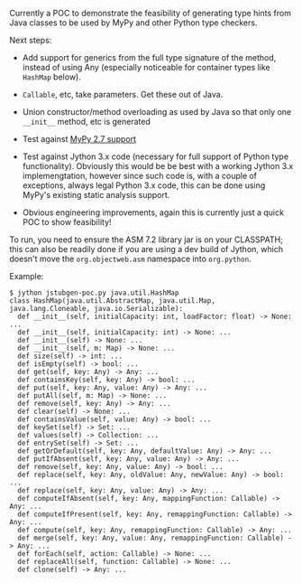 Currently a POC to demonstrate the feasibility of generating type
hints from Java classes to be used by MyPy and other Python type
checkers.

Next steps:

* Add support for generics from the full type signature of the method,
  instead of using Any (especially noticeable for container types like
  `HashMap` below).

* `Callable`, etc, take parameters. Get these out of Java.

* Union constructor/method overloading as used by Java so that only
  one `__init__` method, etc is generated

* Test against [MyPy 2.7
  support](https://mypy.readthedocs.io/en/latest/python2.html)

* Test against Jython 3.x code (necessary for full support of Python
  type functionality). Obviously this would be be best with a working
  Jython 3.x implemengtation, however since such code is, with a
  couple of exceptions, always legal Python 3.x code, this can be done
  using MyPy's existing static analysis support.

* Obvious engineering improvements, again this is currently just a
  quick POC to show feasibility!


To run, you need to ensure the ASM 7.2 library jar is on your
CLASSPATH; this can also be readily done if you are using a dev build of
Jython, which doesn't move the `org.objectweb.asm` namespace into `org.python`.

Example:

```
$ jython jstubgen-poc.py java.util.HashMap
class HashMap(java.util.AbstractMap, java.util.Map, java.lang.Cloneable, java.io.Serializable):
  def __init__(self, initialCapacity: int, loadFactor: float) -> None: ...
  def __init__(self, initialCapacity: int) -> None: ...
  def __init__(self) -> None: ...
  def __init__(self, m: Map) -> None: ...
  def size(self) -> int: ...
  def isEmpty(self) -> bool: ...
  def get(self, key: Any) -> Any: ...
  def containsKey(self, key: Any) -> bool: ...
  def put(self, key: Any, value: Any) -> Any: ...
  def putAll(self, m: Map) -> None: ...
  def remove(self, key: Any) -> Any: ...
  def clear(self) -> None: ...
  def containsValue(self, value: Any) -> bool: ...
  def keySet(self) -> Set: ...
  def values(self) -> Collection: ...
  def entrySet(self) -> Set: ...
  def getOrDefault(self, key: Any, defaultValue: Any) -> Any: ...
  def putIfAbsent(self, key: Any, value: Any) -> Any: ...
  def remove(self, key: Any, value: Any) -> bool: ...
  def replace(self, key: Any, oldValue: Any, newValue: Any) -> bool: ...
  def replace(self, key: Any, value: Any) -> Any: ...
  def computeIfAbsent(self, key: Any, mappingFunction: Callable) -> Any: ...
  def computeIfPresent(self, key: Any, remappingFunction: Callable) -> Any: ...
  def compute(self, key: Any, remappingFunction: Callable) -> Any: ...
  def merge(self, key: Any, value: Any, remappingFunction: Callable) -> Any: ...
  def forEach(self, action: Callable) -> None: ...
  def replaceAll(self, function: Callable) -> None: ...
  def clone(self) -> Any: ...
```
